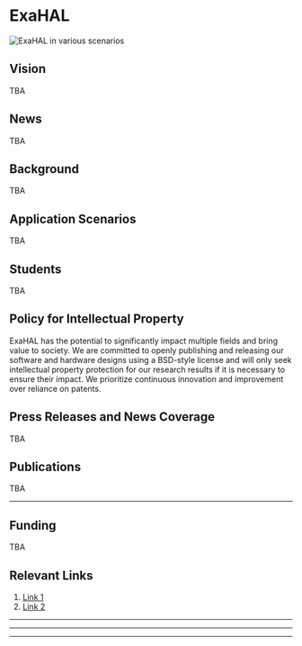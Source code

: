 # ExaHAL 

![ExaHAL in various scenarios](exahalbanner.png)  

## Vision

TBA


## News

TBA


## Background

TBA

## Application Scenarios

TBA

## Students

TBA



## Policy for Intellectual Property

ExaHAL has the potential to significantly impact multiple fields and bring value to society. We are committed to openly publishing and releasing our software and hardware designs using a BSD-style license and will only seek intellectual property protection for our research results if it is necessary to ensure their impact. We prioritize continuous innovation and improvement over reliance on patents.

## Press Releases and News Coverage

TBA

## Publications

TBA

----
## Funding

TBA

## Relevant Links

1. [Link 1](https://www.youtube.com/watch?v=c8N72t7aScY)
2. [Link 2](https://www.youtube.com/watch?v=ARJ8cAGm6JE)

----
----
****
